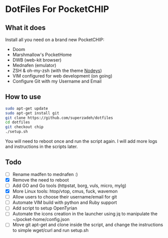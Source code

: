 # DotFiles For PocketCHIP

## What it does

Install all you need on a brand new PocketCHIP:

- Doom
- Marshmallow's PocketHome
- DWB (web-kit browser)
- Mednafen (emulator)
- ZSH & oh-my-zsh (with the theme [Nodeys](https://github.com/marszall87/nodeys-zsh-theme))
- VIM configured for web development (on going)
- Configure Git with my Username and Email 

## How to use 

```sh
sudo apt-get update
sudo apt-get install git
git clone https://github.com/superzadeh/dotfiles
cd dotfiles
git checkout chip
./setup.sh
```

You will need to reboot once and run the script again. 
I will add more logs and instructions in the scripts later.

## Todo

- [ ] Rename madfen to mednafen :)
- [X] Remove the need to reboot
- [ ] Add GO and Go tools (httpstat, borg, vuls, micro, mylg)
- [X] More Linux tools: htop/vtop, cmus, fuck, wavemon
- [ ] Allow users to choose their username/email for git
- [ ] Automate VIM build with python and Ruby support
- [ ] Add script to setup OpenTyrian
- [ ] Automate the icons creation in the launcher using jq to manipulate the ~/pocket-home/config.json
- [ ] Move git apt-get and clone inside the script, and change the instructions to simple wget/curl and run setup.sh

